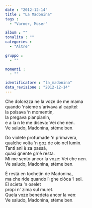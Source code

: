 ```yaml
---
date : "2012-12-14"
title : "La Madonina"
tags : 
  - "Varner, Moser"

album : ""
tonalita : ""
categories : 
  - "Altre"

gruppo : 
  - ""

momenti : 
  - ""

identificatore : "la_madonina"
data_revisione : "2012-12-14"
---
```

  
  
  
Che dolcezza ne la voze de me mama   
quando ‘nsieme s'arivava al capitel:   
la polsava ‘n momentin,   
la pregava pianpianin,   
e a la n le me diseva: Vei che nen.   
Ve saludo, Madonina, stéme ben.   
  
  
Do violete profumade ‘n primavera,   
qualche volta ‘n goz de oio nel lumin.   
Tanti ani è za passà,   
quasi gnente gh'è restà.   
Mi me sento ancor la voze: Vei che nen.   
Ve saludo, Madonina, stéme ben.   
  
  
È restà en tochetin de Madonina,   
ma che ride quando lì ghe ciòca ‘l sol.   
El scieta ‘n oselet   
propi n' zima sul muret.   
Quela voze benedeta ancor la ven:   
Ve saludo, Madonina, stéme ben.  
  
  
